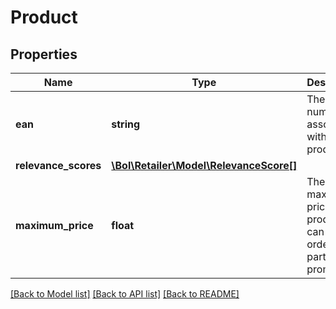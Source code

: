 # Product

## Properties
Name | Type | Description | Notes
------------ | ------------- | ------------- | -------------
**ean** | **string** | The EAN number associated with this product. | 
**relevance_scores** | [**\Bol\Retailer\Model\RelevanceScore[]**](RelevanceScore.md) |  | [optional] 
**maximum_price** | **float** | The maximum price a product can have in order to be part of the promotion. | [optional] 

[[Back to Model list]](../README.md#documentation-for-models) [[Back to API list]](../README.md#documentation-for-api-endpoints) [[Back to README]](../README.md)


